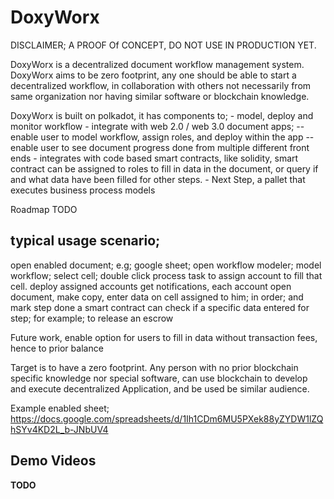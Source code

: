 # DoxyWorx

DISCLAIMER; A PROOF Of CONCEPT, DO NOT USE IN PRODUCTION YET.

DoxyWorx is a decentralized document workflow management system. DoxyWorx aims to be zero footprint, any one should be able to start a decentralized workflow, in collaboration with others not necessarily from same organization nor having similar software or blockchain knowledge.
 
DoxyWorx is built on polkadot, it has components to;
    - model, deploy and monitor workflow
    - integrate with web 2.0 / web 3.0 document apps;
        -- enable user to model workflow, assign roles, and deploy within the app
        -- enable user to see document progress done from multiple different front ends
    - integrates with code based smart contracts, like solidity, smart contract can be assigned to roles to fill in data in the document, or query if and what data have been filled for other steps.
    - Next Step, a pallet that executes business process models

Roadmap
TODO

## typical usage scenario;

open enabled document; e.g; google sheet;
open workflow modeler; model workflow;
    select cell;
    double click process task to assign account to fill that cell.
    deploy
    assigned accounts get notifications,
    each account open document, make copy, enter data on cell assigned to him; in order; and mark step done
    a smart contract can check if a specific data entered for step; for example; to release an escrow

Future work, enable option for users to fill in data without transaction fees, hence to prior balance

Target is to have a zero footprint. Any person with no prior blockchain specific knowledge nor special software, can use blockchain to develop and execute decentralized Application, and be used be similar audience.

Example enabled sheet;
https://docs.google.com/spreadsheets/d/1Ih1CDm6MU5PXek88yZYDW1lZQhSYv4KD2L_b-JNbUV4


## Demo Videos

**TODO**
